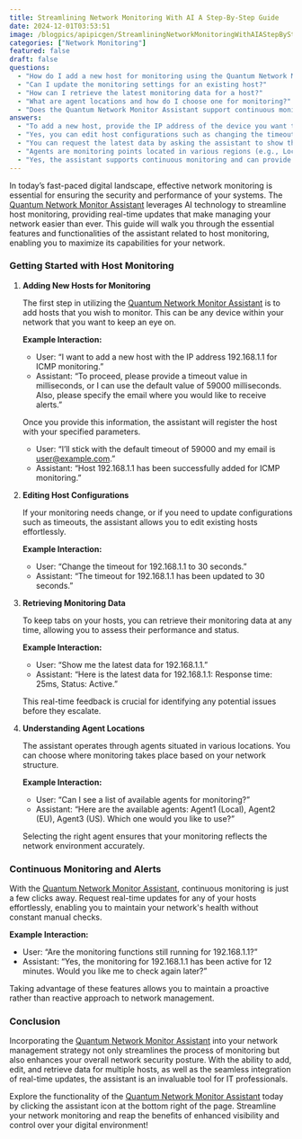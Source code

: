 ```yaml
---
title: Streamlining Network Monitoring With AI A Step-By-Step Guide
date: 2024-12-01T03:53:51
image: /blogpics/apipicgen/StreamliningNetworkMonitoringWithAIAStepByStepGuide-GBO2QBP0FW.jpg
categories: ["Network Monitoring"]
featured: false
draft: false
questions:
  - "How do I add a new host for monitoring using the Quantum Network Monitor Assistant?"
  - "Can I update the monitoring settings for an existing host?"
  - "How can I retrieve the latest monitoring data for a host?"
  - "What are agent locations and how do I choose one for monitoring?"
  - "Does the Quantum Network Monitor Assistant support continuous monitoring and alerts?"
answers:
  - "To add a new host, provide the IP address of the device you want to monitor, specify the monitoring type (e.g., ICMP), set a timeout value in milliseconds (or use the default of 59000 ms), and provide an email address to receive alerts. The assistant will then register the host with these parameters."
  - "Yes, you can edit host configurations such as changing the timeout value. Simply instruct the assistant with the new settings, for example, 'Change the timeout for 192.168.1.1 to 30 seconds,' and the assistant will update the host accordingly."
  - "You can request the latest data by asking the assistant to show the monitoring information for a specific host IP. The assistant will provide real-time details such as response time and status, helping you assess the host's performance."
  - "Agents are monitoring points located in various regions (e.g., Local, EU, US). You can ask the assistant to list available agents and select the one that best fits your network environment to ensure accurate monitoring results."
  - "Yes, the assistant supports continuous monitoring and can provide real-time updates on your hosts. It can confirm if monitoring is active and offer to check again later, enabling proactive network management without constant manual intervention."
---
```

In today’s fast-paced digital landscape, effective network monitoring is essential for ensuring the security and performance of your systems. The [Quantum Network Monitor Assistant](https://readyforquantum.com/?assistant=open) leverages AI technology to streamline host monitoring, providing real-time updates that make managing your network easier than ever. This guide will walk you through the essential features and functionalities of the assistant related to host monitoring, enabling you to maximize its capabilities for your network.

### Getting Started with Host Monitoring

1. **Adding New Hosts for Monitoring**

   The first step in utilizing the [Quantum Network Monitor Assistant](https://readyforquantum.com/?assistant=open) is to add hosts that you wish to monitor. This can be any device within your network that you want to keep an eye on.

   **Example Interaction:**
   - User: “I want to add a new host with the IP address 192.168.1.1 for ICMP monitoring.”
   - Assistant: “To proceed, please provide a timeout value in milliseconds, or I can use the default value of 59000 milliseconds. Also, please specify the email where you would like to receive alerts.”

   Once you provide this information, the assistant will register the host with your specified parameters. 

   - User: “I’ll stick with the default timeout of 59000 and my email is user@example.com.”
   - Assistant: “Host 192.168.1.1 has been successfully added for ICMP monitoring.”

2. **Editing Host Configurations**

   If your monitoring needs change, or if you need to update configurations such as timeouts, the assistant allows you to edit existing hosts effortlessly.

   **Example Interaction:**
   - User: “Change the timeout for 192.168.1.1 to 30 seconds.”
   - Assistant: “The timeout for 192.168.1.1 has been updated to 30 seconds.”

3. **Retrieving Monitoring Data**

   To keep tabs on your hosts, you can retrieve their monitoring data at any time, allowing you to assess their performance and status.

   **Example Interaction:**
   - User: “Show me the latest data for 192.168.1.1.”
   - Assistant: “Here is the latest data for 192.168.1.1: Response time: 25ms, Status: Active.”

   This real-time feedback is crucial for identifying any potential issues before they escalate.

4. **Understanding Agent Locations**

   The assistant operates through agents situated in various locations. You can choose where monitoring takes place based on your network structure.

   **Example Interaction:**
   - User: “Can I see a list of available agents for monitoring?”
   - Assistant: “Here are the available agents: Agent1 (Local), Agent2 (EU), Agent3 (US). Which one would you like to use?”

   Selecting the right agent ensures that your monitoring reflects the network environment accurately.

### Continuous Monitoring and Alerts

With the [Quantum Network Monitor Assistant](https://readyforquantum.com/?assistant=open), continuous monitoring is just a few clicks away. Request real-time updates for any of your hosts effortlessly, enabling you to maintain your network's health without constant manual checks.

   **Example Interaction:**
   - User: “Are the monitoring functions still running for 192.168.1.1?”
   - Assistant: “Yes, the monitoring for 192.168.1.1 has been active for 12 minutes. Would you like me to check again later?”

Taking advantage of these features allows you to maintain a proactive rather than reactive approach to network management.

### Conclusion

Incorporating the [Quantum Network Monitor Assistant](https://readyforquantum.com/?assistant=open) into your network management strategy not only streamlines the process of monitoring but also enhances your overall network security posture. With the ability to add, edit, and retrieve data for multiple hosts, as well as the seamless integration of real-time updates, the assistant is an invaluable tool for IT professionals.

Explore the functionality of the [Quantum Network Monitor Assistant](https://readyforquantum.com/?assistant=open) today by clicking the assistant icon at the bottom right of the page. Streamline your network monitoring and reap the benefits of enhanced visibility and control over your digital environment!